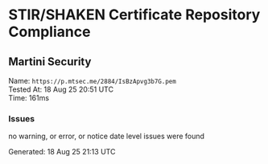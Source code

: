 # STIR/SHAKEN Certificate Repository Compliance

## Martini Security

Name: `https://p.mtsec.me/2884/IsBzApvg3b7G.pem`\
Tested At: 18 Aug 25 20:51 UTC\
Time: 161ms

### Issues

no warning, or error, or notice date level issues were found

Generated: 18 Aug 25 21:13 UTC